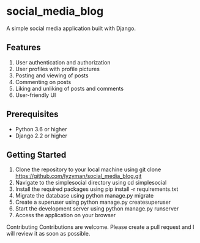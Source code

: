 # social_media_blog

A simple social media application built with Django.

## Features
1. User authentication and authorization
2. User profiles with profile pictures
3. Posting and viewing of posts
4. Commenting on posts
5. Liking and unliking of posts and comments
6. User-friendly UI
## Prerequisites
- Python 3.6 or higher
- Django 2.2 or higher
## Getting Started
1. Clone the repository to your local machine using git clone https://github.com/Iyzyman/social_media_blog.git
2. Navigate to the simplesocial directory using cd simplesocial
3. Install the required packages using pip install -r requirements.txt
4. Migrate the database using python manage.py migrate
5. Create a superuser using python manage.py createsuperuser
6. Start the development server using python manage.py runserver
7. Access the application on your browser 

Contributing
Contributions are welcome. Please create a pull request and I will review it as soon as possible.

